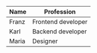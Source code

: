 <!-- AIGenPromptStart(tablefromdata)
Make a markdown table from the data, with columns "Name" and "Profession".
AIGenCommand(tablefromdata)
data.txt
AIGenPromptEnd(tablefromdata) -->
| Name  | Profession         |
|-------|--------------------|
| Franz | Frontend developer |
| Karl  | Backend developer  |
| Maria | Designer           |

<!-- AIGenVersion(75a7c09f, tablefromdata.md-4b2aeec1, data.txt-54cc6c01) -->
